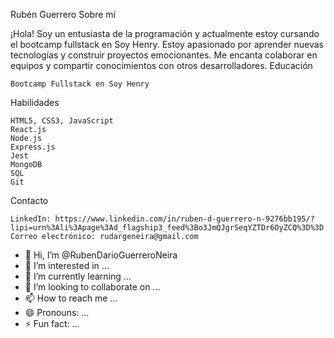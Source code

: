 Rubén Guerrero
Sobre mí

¡Hola! Soy un entusiasta de la programación y actualmente estoy cursando el bootcamp fullstack en Soy Henry. Estoy apasionado por aprender nuevas tecnologías y construir proyectos emocionantes. Me encanta colaborar en equipos y compartir conocimientos con otros desarrolladores.
Educación

    Bootcamp Fullstack en Soy Henry
    
Habilidades

    HTML5, CSS3, JavaScript
    React.js
    Node.js
    Express.js
    Jest
    MongoDB
    SQL
    Git

Contacto

    LinkedIn: https://www.linkedin.com/in/ruben-d-guerrero-n-9276bb195/?lipi=urn%3Ali%3Apage%3Ad_flagship3_feed%3Bo3JmQJgrSeqYZTDr6OyZCQ%3D%3D
    Correo electrónico: rudargeneira@gmail.com
    




- 👋 Hi, I’m @RubenDarioGuerreroNeira
- 👀 I’m interested in ...
- 🌱 I’m currently learning ...
- 💞️ I’m looking to collaborate on ...
- 📫 How to reach me ...
- 😄 Pronouns: ...
- ⚡ Fun fact: ...

<!---
RubenDarioGuerreroNeira/RubenDarioGuerreroNeira is a ✨ special ✨ repository because its `README.md` (this file) appears on your GitHub profile.
You can click the Preview link to take a look at your changes.
--->
